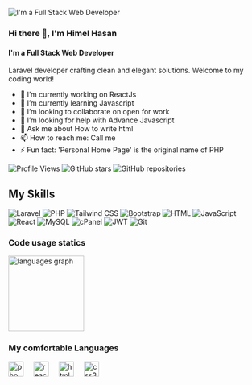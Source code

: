 ![I'm a Full Stack Web Developer](https://i.ibb.co/xgRKRJB/image.png)

### Hi there 👋, I'm Himel  Hasan
#### I'm a Full Stack Web Developer

Laravel developer crafting clean and elegant solutions. Welcome to my coding world!

- 🔭 I’m currently working on ReactJs 
- 🌱 I’m currently learning Javascript 
- 👯 I’m looking to collaborate on open for work 
- 🤔 I’m looking for help with Advance  Javascript 
- 💬 Ask me about How to write html 
- 📫 How to reach me: Call me 
- ⚡ Fun fact: 'Personal Home Page' is the original name of PHP 

![Profile Views](https://komarev.com/ghpvc/?username=himelha&color=blue) ![GitHub stars](https://img.shields.io/github/stars/himelha/adminlte?style=social) ![GitHub repositories](https://img.shields.io/badge/Repos-16-brightblue)


## My Skills

![Laravel](https://img.shields.io/badge/Laravel-8.x-red) ![PHP](https://img.shields.io/badge/PHP-7.4-blue) ![Tailwind CSS](https://img.shields.io/badge/Tailwind%20CSS-v2.2.19-blueviolet) ![Bootstrap](https://img.shields.io/badge/Bootstrap-5.x-purple) ![HTML](https://img.shields.io/badge/HTML-5-orange) ![JavaScript](https://img.shields.io/badge/JavaScript-ES6-yellow)
 ![React](https://img.shields.io/badge/React-17.x-blue) ![MySQL](https://img.shields.io/badge/MySQL-8.x-blue) ![cPanel](https://img.shields.io/badge/cPanel-Latest-ff69b4) ![JWT](https://img.shields.io/badge/JWT-secure-green) ![Git](https://img.shields.io/badge/Git-version%202.35.0-blue) 


### Code usage statics

<div align="left">
<img src="https://github-readme-stats.vercel.app/api/top-langs?username=himelha&locale=en&hide_title=false&layout=compact&card_width=320&langs_count=5&theme=dracula&hide_border=false" height="150" alt="languages graph"  />
</div>

### My comfortable Languages
<div align="left">
  <img src="https://cdn.jsdelivr.net/gh/devicons/devicon/icons/php/php-original.svg" height="30" alt="php logo"  />
  <img width="12" />
  <img src="https://cdn.jsdelivr.net/gh/devicons/devicon/icons/react/react-original.svg" height="30" alt="react logo"  />
  <img width="12" />
  <img src="https://cdn.jsdelivr.net/gh/devicons/devicon/icons/html5/html5-original.svg" height="30" alt="html5 logo"  />
  <img width="12" />
  <img src="https://cdn.jsdelivr.net/gh/devicons/devicon/icons/css3/css3-original.svg" height="30" alt="css3 logo"  />
  <img width="12" />
</div>

###



